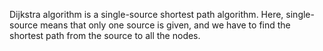 Dijkstra algorithm is a single-source shortest path algorithm.
Here, single-source means that only one source is given,
and we have to find the shortest path from the source to all the nodes.
